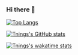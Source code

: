 ### Hi there 👋

[![Top Langs](https://github-readme-stats.vercel.app/api/top-langs/?username=Tnings&theme=material-palenight&layout=compact)](https://github.com/anuraghazra/github-readme-stats)

[![Tnings's GitHub stats](https://github-readme-stats.vercel.app/api?username=Tnings&count_private=true&theme=material-palenight)](https://github.com/anuraghazra/github-readme-stats)

[![Tnings's wakatime stats](https://github-readme-stats.vercel.app/api/wakatime?username=Tnings&layout=compact)](https://github.com/anuraghazra/github-readme-stats)



<!--
**Tnings/Tnings** is a ✨ _special_ ✨ repository because its `README.md` (this file) appears on your GitHub profile.

Here are some ideas to get you started:

- 🔭 I’m currently working on ...
- 🌱 I’m currently learning ...
- 👯 I’m looking to collaborate on ...
- 🤔 I’m looking for help with ...
- 💬 Ask me about ...
- 📫 How to reach me: ...
- 😄 Pronouns: ...
- ⚡ Fun fact: ...
-->
